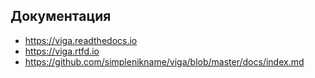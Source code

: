 ## Документация
- https://viga.readthedocs.io
- https://viga.rtfd.io
- https://github.com/simplenikname/viga/blob/master/docs/index.md
